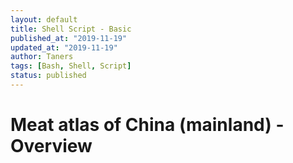 ```yaml
---
layout: default
title: Shell Script - Basic
published_at: "2019-11-19"
updated_at: "2019-11-19"
author: Taners
tags: [Bash, Shell, Script]
status: published
---
```


# Meat atlas of China (mainland) - Overview